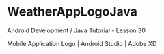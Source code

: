 # WeatherAppLogoJava

Android Development / Java Tutorial - Lesson 30

Mobile Application Logo | Android Studio | Adobe XD
